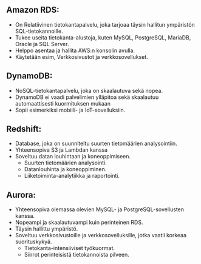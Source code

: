 ## Amazon RDS:
- On Relatiivinen tietokantapalvelu, joka tarjoaa täysin hallitun ympäristön SQL-tietokannoille.
- Tukee useita tietokanta-alustoja, kuten MySQL, PostgreSQL, MariaDB, Oracle ja SQL Server.
- Helppo asentaa ja hallita AWS:n konsolin avulla.
- Käytetään esim, Verkkosivustot ja verkkosovellukset.

## DynamoDB:
- NoSQL-tietokantapalvelu, joka on skaalautuva sekä nopea.
- DynamoDB ei vaadi palvelimien ylläpitoa sekä skaalautuu automaattisesti kuormituksen mukaan
- Sopii esimerkiksi mobiili- ja IoT-sovelluksiin.


## Redshift:
- Database, joka on suunniteltu suurten tietomäärien analysointiin.
- Yhteensopiva S3 ja Lambdan kanssa
- Soveltuu datan louhintaan ja koneoppimiseen.
   - Suurten tietomäärien analysointi.
   - Datanlouhinta ja koneoppiminen.
   - Liiketoiminta-analytiikka ja raportointi.

## Aurora:
- Yhteensopiva olemassa olevien MySQL- ja PostgreSQL-sovellusten kanssa.
- Nopeampi ja skaalautuvampi kuin perinteinen RDS.
- Täysin hallittu ympäristö.
- Soveltuu verkkosivustoille ja verkkosovelluksille, jotka vaatii korkeaa suorituskykyä.
  - Tietokanta-intensiiviset työkuormat.
  - Siirrot perinteisistä tietokannoista pilveen.

